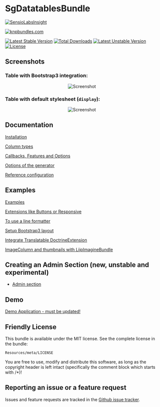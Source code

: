 # SgDatatablesBundle

[![SensioLabsInsight](https://insight.sensiolabs.com/projects/61803d08-17ab-4a69-ad13-6ec448762332/big.png)](https://insight.sensiolabs.com/projects/61803d08-17ab-4a69-ad13-6ec448762332)

[![knpbundles.com](http://knpbundles.com/stwe/DatatablesBundle/badge)](http://knpbundles.com/stwe/DatatablesBundle)

[![Latest Stable Version](https://poser.pugx.org/sg/datatablesbundle/v/stable)](https://packagist.org/packages/sg/datatablesbundle) [![Total Downloads](https://poser.pugx.org/sg/datatablesbundle/downloads)](https://packagist.org/packages/sg/datatablesbundle) [![Latest Unstable Version](https://poser.pugx.org/sg/datatablesbundle/v/unstable)](https://packagist.org/packages/sg/datatablesbundle) [![License](https://poser.pugx.org/sg/datatablesbundle/license)](https://packagist.org/packages/sg/datatablesbundle)

## Screenshots

### Table with Bootstrap3 integration: 

<div style="text-align:center"><img alt="Screenshot" src="https://github.com/stwe/DatatablesBundle/raw/master/Resources/images/bs3.jpg"></div>

### Table with default stylesheet (`display`): 

<div style="text-align:center"><img alt="Screenshot" src="https://github.com/stwe/DatatablesBundle/raw/master/Resources/images/display.jpg"></div>

## Documentation

[Installation](https://github.com/stwe/DatatablesBundle/blob/master/Resources/doc/installation.md)

[Column types](https://github.com/stwe/DatatablesBundle/blob/master/Resources/doc/columns.md)

[Callbacks, Features and Options](https://github.com/stwe/DatatablesBundle/blob/master/Resources/doc/options.md)

[Options of the generator](https://github.com/stwe/DatatablesBundle/blob/master/Resources/doc/generator.md)

[Reference configuration](https://github.com/stwe/DatatablesBundle/blob/master/Resources/doc/configuration.md)

## Examples

[Examples](https://github.com/stwe/DatatablesBundle/blob/master/Resources/doc/example.md)

[Extensions like Buttons or Responsive](https://github.com/stwe/DatatablesBundle/blob/master/Resources/doc/extensions.md)

[To use a line formatter](https://github.com/stwe/DatatablesBundle/blob/master/Resources/doc/lineFormatter.md)

[Setup Bootstrap3 layout](https://github.com/stwe/DatatablesBundle/blob/master/Resources/doc/bootstrap3.md)

[Integrate Translatable DoctrineExtension](https://github.com/stwe/DatatablesBundle/blob/master/Resources/doc/translatable.md)

[ImageColumn and thumbnails with LiipImagineBundle](https://github.com/stwe/DatatablesBundle/blob/master/Resources/doc/thumbs.md)

## Creating an Admin Section (new, unstable and experimental)

- [Admin section](https://github.com/stwe/DatatablesBundle/blob/master/Resources/doc/admin.md)

## Demo

[Demo Application - must be updated!](https://github.com/stwe/dtbundle-demo)

## Friendly License

This bundle is available under the MIT license. See the complete license in the bundle:

    Resources/meta/LICENSE

You are free to use, modify and distribute this software, as long as the copyright header is left intact (specifically the comment block which starts with /*)!

## Reporting an issue or a feature request

Issues and feature requests are tracked in the [Github issue tracker](https://github.com/stwe/DatatablesBundle/issues).

